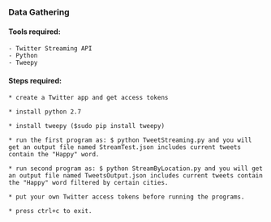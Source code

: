 ### Data Gathering

#### Tools required:
	- Twitter Streaming API
    - Python
    - Tweepy

#### Steps required:
    * create a Twitter app and get access tokens
    
    * install python 2.7
    
    * install tweepy ($sudo pip install tweepy)
    
    * run the first program as: $ python TweetStreaming.py and you will get an output file named StreamTest.json includes current tweets contain the "Happy" word.
    
    * run second program as: $ python StreamByLocation.py and you will get an output file named TweetsOutput.json includes current tweets contain the "Happy" word filtered by certain cities.
    
    * put your own Twitter access tokens before running the programs.
    
    * press ctrl+c to exit.
